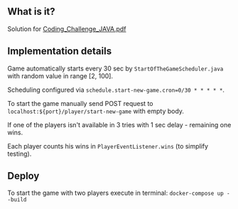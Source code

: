 ## What is it?
Solution for [Coding_Challenge_JAVA.pdf](Coding_Challenge_JAVA.pdf)

## Implementation details
Game automatically starts every 30 sec by `StartOfTheGameScheduler.java` with random value in range [2, 100].

Scheduling configured via `schedule.start-new-game.cron=0/30 * * * * *`.

To start the game manually send POST request to `localhost:${port}/player/start-new-game` with empty body.

If one of the players isn't available in 3 tries with 1 sec delay - remaining one wins.

Each player counts his wins in `PlayerEventListener.wins` (to simplify testing).

## Deploy
To start the game with two players execute in terminal:
`docker-compose up --build`
